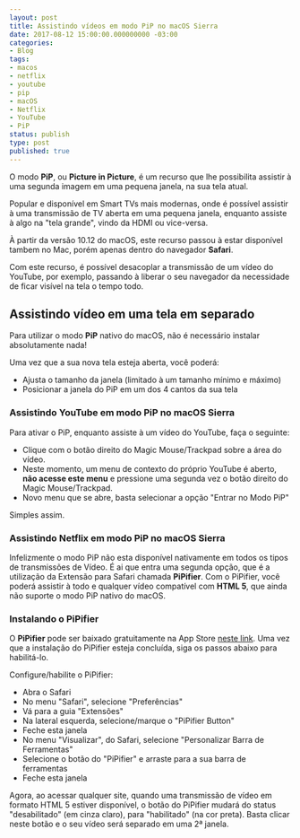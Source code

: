 ```yaml
---
layout: post
title: Assistindo vídeos em modo PiP no macOS Sierra
date: 2017-08-12 15:00:00.000000000 -03:00
categories:
- Blog
tags:
- macos
- netflix
- youtube
- pip
- macOS
- Netflix
- YouTube
- PiP
status: publish
type: post
published: true
---
```


O modo **PiP**, ou **Picture in Picture**, é um recurso que lhe possibilita assistir à uma segunda imagem em uma pequena janela, na sua tela atual.

Popular e disponível em Smart TVs mais modernas, onde é possível assistir à uma transmissão de TV aberta em uma pequena janela, enquanto assiste à algo na "tela grande", vindo da HDMI ou vice-versa.

À partir da versão 10.12 do macOS, este recurso passou à estar disponível tambem no Mac, porém apenas dentro do navegador **Safari**.

Com este recurso, é possível desacoplar a transmissão de um vídeo do YouTube, por exemplo, passando à liberar o seu navegador da necessidade de ficar visível na tela o tempo todo.

## Assistindo vídeo em uma tela em separado

Para utilizar o modo **PiP** nativo do macOS, não é necessário instalar absolutamente nada!

Uma vez que a sua nova tela esteja aberta, você poderá:
* Ajusta o tamanho da janela (limitado à um tamanho mínimo e máximo)
* Posicionar a janela do PiP em um dos 4 cantos da sua tela

### Assistindo YouTube em modo PiP no macOS Sierra

Para ativar o PiP, enquanto assiste à um vídeo do YouTube, faça o seguinte:
* Clique com o botão direito do Magic Mouse/Trackpad sobre a área do vídeo.
* Neste momento, um menu de contexto do próprio YouTube é aberto, **não acesse este menu** e pressione uma segunda vez o botão direito do Magic Mouse/Trackpad.
* Novo menu que se abre, basta selecionar a opção "Entrar no Modo PiP"

Simples assim.

### Assistindo Netflix em modo PiP no macOS Sierra

Infelizmente o modo PiP não esta disponível nativamente em todos os tipos de transmissões de Vídeo.
É ai que entra uma segunda opção, que é a utilização da Extensão para Safari chamada **PiPifier**.
Com o PiPifier, você poderá assistir à todo e qualquer vídeo compatível com **HTML 5**, que ainda não suporte o modo PiP nativo do macOS.

### Instalando o PiPifier

O **PiPifier** pode ser baixado gratuitamente na App Store [neste link](https://itunes.apple.com/us/app/pipifier-pip-for-nearly-every/id1160374471?mt=12&at=10l3Vy&ct=UUimUdUnU41163 "Download do PiPifier").
Uma vez que a instalação do PiPifier esteja concluída, siga os passos abaixo para habilitá-lo.

Configure/habilite o PiPifier:
* Abra o Safari
* No menu "Safari", selecione "Preferências"
* Vá para a guia "Extensões"
* Na lateral esquerda, selecione/marque o "PiPifier Button"
* Feche esta janela
* No menu "Visualizar", do Safari, selecione "Personalizar Barra de Ferramentas"
* Selecione o botão do "PiPifier" e arraste para a sua barra de ferramentas
* Feche esta janela

Agora, ao acessar qualquer site, quando uma transmissão de vídeo em formato HTML 5 estiver disponível, o botão do PiPifier mudará do status "desabilitado" (em cinza claro), para "habilitado" (na cor preta).
Basta clicar neste botão e o seu vídeo será separado em uma 2ª janela.
